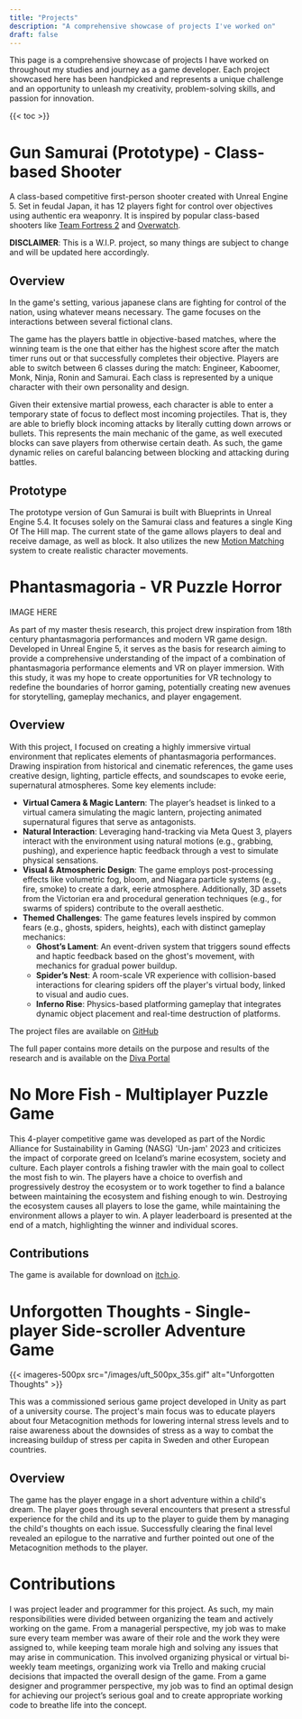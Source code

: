 ```yaml
---
title: "Projects"
description: "A comprehensive showcase of projects I've worked on"
draft: false
---
```


This page is a comprehensive showcase of projects I have worked on throughout my studies and journey as a game developer. 
Each project showcased here has been handpicked and represents a unique challenge and an opportunity to unleash my creativity, problem-solving skills, and passion for innovation.

{{< toc >}}

# Gun Samurai (Prototype) - Class-based Shooter
A class-based competitive first-person shooter created with Unreal Engine 5. Set in feudal Japan, it has 12 players fight for control over objectives using authentic era weaponry. It is inspired by popular class-based shooters like [Team Fortress 2](https://store.steampowered.com/app/440/Team_Fortress_2/) and [Overwatch](https://store.steampowered.com/app/2357570/Overwatch_2/).

**DISCLAIMER**: This is a W.I.P. project, so many things are subject to change and will be updated here accordingly.

## Overview
In the game's setting, various japanese clans are fighting for control of the nation, using whatever means necessary. The game focuses on the interactions between several fictional clans. 

The game has the players battle in objective-based matches, where the winning team is the one that either has the highest score after the match timer runs out or that successfully completes their objective. Players are able to switch between 6 classes during the match: Engineer, Kaboomer, Monk, Ninja, Ronin and Samurai. Each class is represented by a unique character with their own personality and design.

Given their extensive martial prowess, each character is able to enter a temporary state of focus to deflect most incoming projectiles. That is, they are able to briefly block incoming attacks by literally cutting down arrows or bullets. This represents the main mechanic of the game, as well executed blocks can save players from otherwise certain death. As such, the game dynamic relies on careful balancing between blocking and attacking during battles.

## Prototype
The prototype version of Gun Samurai is built with Blueprints in Unreal Engine 5.4. It focuses solely on the Samurai class and features a single King Of The Hill map. The current state of the game allows players to deal and receive damage, as well as block. It also utilizes the new [Motion Matching](https://dev.epicgames.com/documentation/en-us/unreal-engine/motion-matching-in-unreal-engine) system to create realistic character movements.

# Phantasmagoria - VR Puzzle Horror

IMAGE HERE

As part of my master thesis research, this project drew inspiration from 18th century phantasmagoria performances and modern VR game design. Developed in Unreal Engine 5, it serves as the basis for research aiming to provide a comprehensive understanding of the impact of a combination of phantasmagoria performance elements and VR on player immersion. With this study, it was my hope to create opportunities for VR technology to redefine the boundaries of horror gaming, potentially creating new avenues for storytelling, gameplay mechanics, and player engagement.

## Overview

With this project, I focused on creating a highly immersive virtual environment that replicates elements of phantasmagoria performances. Drawing inspiration from historical and cinematic references, the game uses creative design, lighting, particle effects, and soundscapes to evoke eerie, supernatural atmospheres. Some key elements include:

- **Virtual Camera & Magic Lantern**: The player’s headset is linked to a virtual camera simulating the magic lantern, projecting animated supernatural figures that serve as antagonists.
- **Natural Interaction**: Leveraging hand-tracking via Meta Quest 3, players interact with the environment using natural motions (e.g., grabbing, pushing), and experience haptic feedback through a vest to simulate physical sensations.
- **Visual & Atmospheric Design**: The game employs post-processing effects like volumetric fog, bloom, and Niagara particle systems (e.g., fire, smoke) to create a dark, eerie atmosphere. Additionally, 3D assets from the Victorian era and procedural generation techniques (e.g., for swarms of spiders) contribute to the overall aesthetic.
- **Themed Challenges**: The game features levels inspired by common fears (e.g., ghosts, spiders, heights), each with distinct gameplay mechanics:
    - **Ghost’s Lament**: An event-driven system that triggers sound effects and haptic feedback based on the ghost's movement, with mechanics for gradual power buildup.
    - **Spider’s Nest**: A room-scale VR experience with collision-based interactions for clearing spiders off the player's virtual body, linked to visual and audio cues.
    - **Inferno Rise**: Physics-based platforming gameplay that integrates dynamic object placement and real-time destruction of platforms.
  
The project files are available on [GitHub](https://github.com/Kreateer/Phantasmagoric)

The full paper contains more details on the purpose and results of the research and is available on the [Diva Portal](https://www.diva-portal.org/smash/record.jsf?dswid=-8254&pid=diva2%3A1881449&c=1&searchType=SIMPLE&language=sv&query=Matija+Milakovic&af=%5B%5D&aq=%5B%5B%5D%5D&aq2=%5B%5B%5D%5D&aqe=%5B%5D&noOfRows=50&sortOrder=author_sort_asc&sortOrder2=title_sort_asc&onlyFullText=false&sf=all)

# No More Fish - Multiplayer Puzzle Game

This 4-player competitive game was developed as part of the Nordic Alliance for Sustainability in Gaming (NASG) 'Un-jam' 2023 and criticizes the impact of corporate greed on Iceland’s marine ecosystem, society and culture. 
Each player controls a fishing trawler with the main goal to collect the most fish to win. The players have a choice to overfish and progressively destroy the ecosystem or to work together to find a balance between maintaining the ecosystem and fishing enough to win. Destroying the ecosystem causes all players to lose the game, while maintaining the environment allows a player to win. A player leaderboard is presented at the end of a match, highlighting the winner and individual scores.

## Contributions



The game is available for download on [itch.io](https://kreateer.itch.io/no-more-fish).

# Unforgotten Thoughts - Single-player Side-scroller Adventure Game

{{< imageres-500px src="/images/uft_500px_35s.gif" alt="Unforgotten Thoughts" >}}

This was a commissioned serious game project developed in Unity as part of a university course. The project's main focus was to educate players about four Metacognition methods for lowering internal stress levels and to raise awareness about the downsides of stress as a way to combat the increasing buildup of stress per capita in Sweden and other European countries.

## Overview

The game has the player engage in a short adventure within a child's dream. The player goes through several encounters that present a stressful experience for the child and its up to the player to guide them by managing the child's thoughts on each issue. Successfully clearing the final level revealed an epilogue to the narrative and further pointed out one of the Metacognition methods to the player.

# Contributions

I was project leader and programmer for this project. As such, my main responsibilities were divided between organizing the team and actively working on the game. 
From a managerial perspective, my job was to make sure every team member was aware of their role and the work they were assigned to, while keeping team morale high and solving any issues that may arise in communication. This involved organizing physical or virtual bi-weekly team meetings, organizing work via Trello and making crucial decisions that impacted the overall design of the game.
From a game designer and programmer perspective, my job was to find an optimal design for achieving our project’s serious goal and to create appropriate working code to breathe life into the concept.